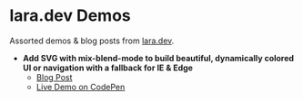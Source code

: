 # lara.dev Demos
Assorted demos & blog posts from [lara.dev](https://lara.dev).

* **Add SVG with mix-blend-mode to build beautiful, dynamically colored UI or navigation with a fallback for IE & Edge**
  * [Blog Post](https://lara.dev/add-mix-blend-mode-and-svg-to-build-beautiful-dynamically-colored-ui-or-navigation/)
  * [Live Demo on CodePen](https://codepen.io/laralfield/pen/RdgwpO)
